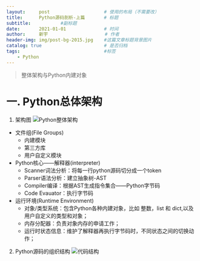 ```yaml
---
layout:     post                    # 使用的布局（不需要改）
title:      Python源码剖析-上篇    	# 标题 
subtitle:    		#副标题
date:       2021-01-01              # 时间
author:     新宇                     # 作者
header-img: img/post-bg-2015.jpg    #这篇文章标题背景图片
catalog: true                       # 是否归档
tags:                               #标签
    - Python
---
```

> 整体架构与Python内建对象

# 一. Python总体架构

1. 架构图
![Python整体架构](https://tva1.sinaimg.cn/large/0081Kckwly1gm82vqap7dj30fr0890v1.jpg "Python整体架构")

- 文件组(File Groups)
	- 内建模块
	- 第三方库
	- 用户自定义模块
- Python核心——解释器(interpreter)
	- Scanner词法分析：将每一行python源码切分成一个token
	- Parser语法分析：建立抽象树-AST 
	- Compiler编译：根据AST生成指令集合——Python字节码
	- Code Evauator：执行字节码
- 运行环境(Runtime Environment)
	- 对象/类型系统：包含Python各种内建对象，比如 整数，list 和 dict,以及用户自定义的类型和对象；
	- 内存分配器：负责对象内存的申请工作；
	- 运行时状态信息：维护了解释器再执行字节码时，不同状态之间的切换动作；

2. Python源码的组织结构
![代码结构](https://tva1.sinaimg.cn/large/0081Kckwly1gm8h8hruh0j30mk0iydif.jpg)
